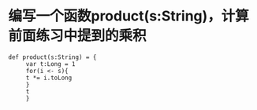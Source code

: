 # 编写一个函数product(s:String)，计算前面练习中提到的乘积

```
def product(s:String) = {
     var t:Long = 1
     for(i <- s){
     t *= i.toLong
     }
     t
     }
```